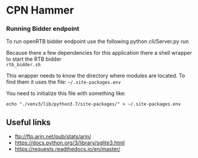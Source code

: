 # CPN Hammer

### Running Bidder endpoint

To run openRTB bidder endpoint use the following
python cli/Server.py run

Because there a few dependencies for this application there a shell wrapper to start the RTB bidder<br>
`rtb_bidder.sh`

This wrapper needs to know the directory where modules are located. To find them it uses the file:
`~/.site-packages.env`

You need to initialize this file with something like:<br>

`echo "./venv3/lib/python3.7/site-packages/" > ~/.site-packages.env`




## Useful links
* ftp://ftp.arin.net/pub/stats/arin/
* https://docs.python.org/3/library/sqlite3.html
* https://requests.readthedocs.io/en/master/


